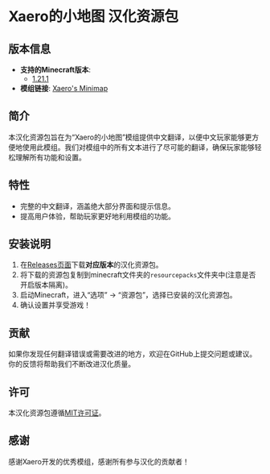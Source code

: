 # Xaero的小地图 汉化资源包

## 版本信息

- **支持的Minecraft版本**: 
  - [1.21.1](https://github.com/YangYuS8/XMM-Chinese/releases/tag/v1.21.1)
- **模组链接**: [Xaero's Minimap](https://www.curseforge.com/minecraft/mc-mods/xaeros-minimap)

## 简介

本汉化资源包旨在为“Xaero的小地图”模组提供中文翻译，以便中文玩家能够更方便地使用此模组。我们对模组中的所有文本进行了尽可能的翻译，确保玩家能够轻松理解所有功能和设置。

## 特性

- 完整的中文翻译，涵盖绝大部分界面和提示信息。
- 提高用户体验，帮助玩家更好地利用模组的功能。

## 安装说明

1. 在[Releases页面](https://github.com/YangYuS8/XMM-Chinese/releases)下载**对应版本**的汉化资源包。
2. 将下载的资源包复制到minecraft文件夹的`resourcepacks`文件夹中(注意是否开启版本隔离)。
3. 启动Minecraft，进入“选项” -> “资源包”，选择已安装的汉化资源包。
4. 确认设置并享受游戏！

## 贡献

如果你发现任何翻译错误或需要改进的地方，欢迎在GitHub上提交问题或建议。你的反馈将帮助我们不断改进汉化质量。

## 许可

本汉化资源包遵循[MIT许可证](LICENSE)。

## 感谢

感谢Xaero开发的优秀模组，感谢所有参与汉化的贡献者！